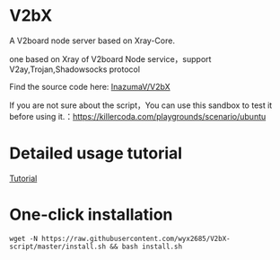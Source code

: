 # V2bX
A V2board node server based on Xray-Core.

one based on Xray of V2board Node service，support V2ay,Trojan,Shadowsocks protocol

Find the source code here: [InazumaV/V2bX](https://github.com/InazumaV/V2bX)

If you are not sure about the script，You can use this sandbox to test it before using it.：https://killercoda.com/playgrounds/scenario/ubuntu

# Detailed usage tutorial

[Tutorial](https://v2bx.v-50.me/)

# One-click installation

```
wget -N https://raw.githubusercontent.com/wyx2685/V2bX-script/master/install.sh && bash install.sh
```
